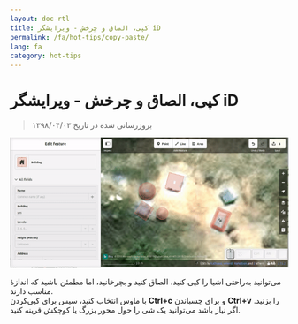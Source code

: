 ```yaml
---
layout: doc-rtl
title: کپی، الصاق و چرخش - ویرایشگر iD
permalink: /fa/hot-tips/copy-paste/
lang: fa
category: hot-tips
---
```


کپی، الصاق و چرخش - ویرایشگر iD
============

> بروزرسانی شده در تاریخ ۱۳۹۸/۰۴/۰۳

![copy-paste][]


می‌توانید به‌راحتی اشیا را کپی کنید، الصاق کنید و بچرخانید، اما مطمئن باشید که اندازهٔ مناسب دارند.  
با ماوس انتخاب کنید، سپس برای کپی‌کردن **Ctrl+c** و برای چسباندن **Ctrl+v** را بزنید. اگر نیاز باشد می‌توانید یک شی را حول محور بزرگ یا کوچکش قرینه کنید.   

[copy-paste]:/images/hot-tips/copy-paste.gif
[keymon]:/images/hot-tips/keymon.png